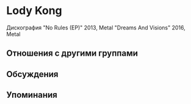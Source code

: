 # Lody Kong

Дискография
"No Rules (EP)" 2013, Metal
"Dreams And Visions" 2016, Metal

## Отношения с другими группами


## Обсуждения


## Упоминания

